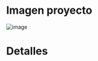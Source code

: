# **Imagen proyecto** 
![image](https://github.com/user-attachments/assets/83db728b-698c-4f01-90f5-4749ac0e288d)

# **Detalles**
